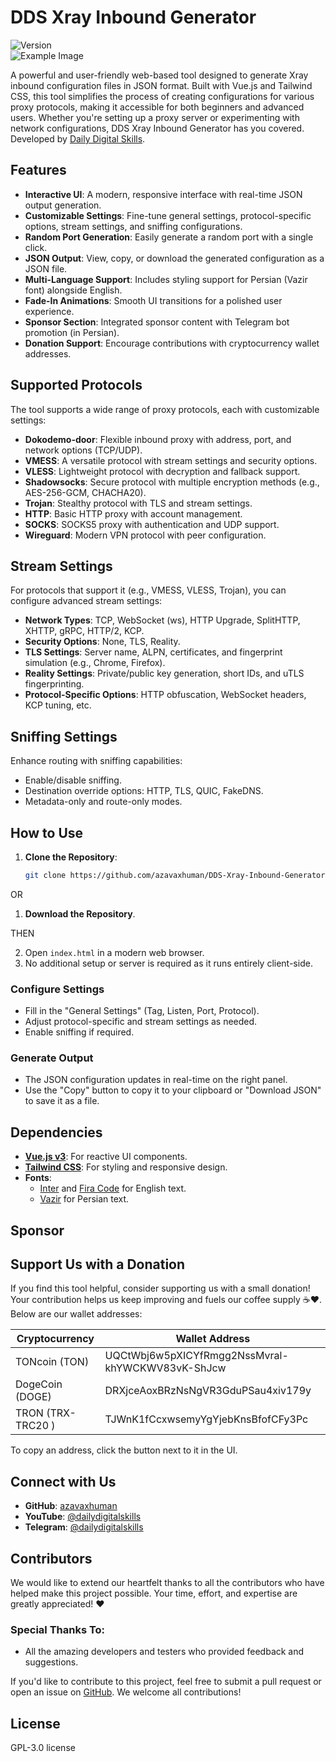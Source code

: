 # DDS Xray Inbound Generator

![Version](https://img.shields.io/badge/version-3.0-blue.svg)  
![Example Image](assest/sc.png)

A powerful and user-friendly web-based tool designed to generate Xray inbound configuration files in JSON format. Built with Vue.js and Tailwind CSS, this tool simplifies the process of creating configurations for various proxy protocols, making it accessible for both beginners and advanced users. Whether you're setting up a proxy server or experimenting with network configurations, DDS Xray Inbound Generator has you covered. Developed by [Daily Digital Skills](https://t.me/dailydigitalskills).

## Features

- **Interactive UI**: A modern, responsive interface with real-time JSON output generation.
- **Customizable Settings**: Fine-tune general settings, protocol-specific options, stream settings, and sniffing configurations.
- **Random Port Generation**: Easily generate a random port with a single click.
- **JSON Output**: View, copy, or download the generated configuration as a JSON file.
- **Multi-Language Support**: Includes styling support for Persian (Vazir font) alongside English.
- **Fade-In Animations**: Smooth UI transitions for a polished user experience.
- **Sponsor Section**: Integrated sponsor content with Telegram bot promotion (in Persian).
- **Donation Support**: Encourage contributions with cryptocurrency wallet addresses.

## Supported Protocols

The tool supports a wide range of proxy protocols, each with customizable settings:

- **Dokodemo-door**: Flexible inbound proxy with address, port, and network options (TCP/UDP).
- **VMESS**: A versatile protocol with stream settings and security options.
- **VLESS**: Lightweight protocol with decryption and fallback support.
- **Shadowsocks**: Secure protocol with multiple encryption methods (e.g., AES-256-GCM, CHACHA20).
- **Trojan**: Stealthy protocol with TLS and stream settings.
- **HTTP**: Basic HTTP proxy with account management.
- **SOCKS**: SOCKS5 proxy with authentication and UDP support.
- **Wireguard**: Modern VPN protocol with peer configuration.

## Stream Settings

For protocols that support it (e.g., VMESS, VLESS, Trojan), you can configure advanced stream settings:

- **Network Types**: TCP, WebSocket (ws), HTTP Upgrade, SplitHTTP, XHTTP, gRPC, HTTP/2, KCP.
- **Security Options**: None, TLS, Reality.
- **TLS Settings**: Server name, ALPN, certificates, and fingerprint simulation (e.g., Chrome, Firefox).
- **Reality Settings**: Private/public key generation, short IDs, and uTLS fingerprinting.
- **Protocol-Specific Options**: HTTP obfuscation, WebSocket headers, KCP tuning, etc.

## Sniffing Settings

Enhance routing with sniffing capabilities:

- Enable/disable sniffing.
- Destination override options: HTTP, TLS, QUIC, FakeDNS.
- Metadata-only and route-only modes.

## How to Use

1. **Clone the Repository**:
   ```bash
   git clone https://github.com/azavaxhuman/DDS-Xray-Inbound-Generator.git
   ```

OR

1. **Download the Repository**.

THEN

2. Open `index.html` in a modern web browser.
3. No additional setup or server is required as it runs entirely client-side.

### Configure Settings

- Fill in the "General Settings" (Tag, Listen, Port, Protocol).
- Adjust protocol-specific and stream settings as needed.
- Enable sniffing if required.

### Generate Output

- The JSON configuration updates in real-time on the right panel.
- Use the "Copy" button to copy it to your clipboard or "Download JSON" to save it as a file.

## Dependencies

- **[Vue.js v3](https://vuejs.org/)**: For reactive UI components.
- **[Tailwind CSS](https://tailwindcss.com/)**: For styling and responsive design.
- **Fonts**:
  - [Inter](https://fonts.google.com/specimen/Inter) and [Fira Code](https://fonts.google.com/specimen/Fira+Code) for English text.
  - [Vazir](https://fonts.google.com/specimen/Vazir) for Persian text.

## Sponsor


## Support Us with a Donation

If you find this tool helpful, consider supporting us with a small donation! Your contribution helps us keep improving and fuels our coffee supply ☕❤️. Below are our wallet addresses:

| Cryptocurrency    | Wallet Address                                   |
| ----------------- | ------------------------------------------------ |
| TONcoin (TON)     | UQCtWbj6w5pXICYfRmgg2NssMvral-khYWCKWV83vK-ShJcw |
| DogeCoin (DOGE)   | DRXjceAoxBRzNsNgVR3GduPSau4xiv179y               |
| TRON (TRX-TRC20 ) | TJWnK1fCcxwsemyYgYjebKnsBfofCFy3Pc               |

To copy an address, click the button next to it in the UI.

## Connect with Us

- **GitHub**: [azavaxhuman](https://github.com/azavaxhuman/)
- **YouTube**: [@dailydigitalskills](https://youtube.com/@dailydigitalskills)
- **Telegram**: [@dailydigitalskills](https://t.me/dailydigitalskills)

## Contributors

We would like to extend our heartfelt thanks to all the contributors who have helped make this project possible. Your time, effort, and expertise are greatly appreciated! ❤️

### Special Thanks To:

- All the amazing developers and testers who provided feedback and suggestions.

If you'd like to contribute to this project, feel free to submit a pull request or open an issue on [GitHub](https://github.com/azavaxhuman/DDS-Xray-Inbound-Generator). We welcome all contributions!

## License

 GPL-3.0 license


